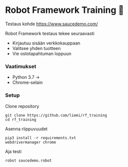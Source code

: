 # Robot Framework Training 📔

Testaus kohde https://www.saucedemo.com/

Robot Framework testaus tekee seuraavasti
  - Kirjautuu sisään verkkokauppaan
  - Valitsee yhden tuotteen
  - Vie ostotapahtuman loppuun

### Vaatimukset

* Python 3.7 ->
* Chrome-selain

### Setup
Clone repository
```
git clone https://github.com/liemi/rf_training
cd rf_training
```
Asenna riippuvuudet
```
pip3 install -r requirements.txt
webdrivermanager chrome
```
Aja testi
```
robot saucedemo.robot
```
